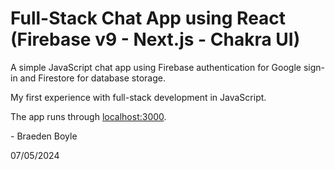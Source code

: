 # Full-Stack Chat App using React (Firebase v9 - Next.js - Chakra UI)

A simple JavaScript chat app using Firebase authentication for Google sign-in and Firestore for database storage.

My first experience with full-stack development in JavaScript.

The app runs through [localhost:3000](http://localhost:3000).

\- Braeden Boyle

07/05/2024
